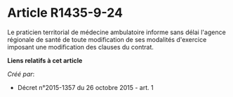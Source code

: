 # Article R1435-9-24

Le praticien territorial de médecine ambulatoire informe sans délai l'agence régionale de santé de toute modification de ses
modalités d'exercice imposant une modification des clauses du contrat.

**Liens relatifs à cet article**

_Créé par_:

  - Décret n°2015-1357 du 26 octobre 2015 - art. 1
